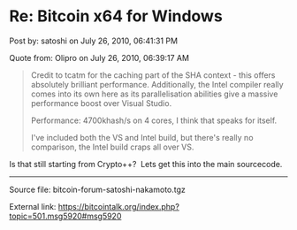 # Re: Bitcoin x64 for Windows

Post by: satoshi on July 26, 2010, 06:41:31 PM

Quote from: Olipro on July 26, 2010, 06:39:17 AM

> Credit to tcatm for the caching part of the SHA context - this offers absolutely brilliant performance. Additionally, the Intel compiler really comes into its own here as its parallelisation abilities give a massive performance boost over Visual Studio.
>
> Performance: 4700khash/s on 4 cores, I think that speaks for itself.
>
> I've included both the VS and Intel build, but there's really no comparison, the Intel build craps all over VS.

Is that still starting from Crypto++? &nbsp;Lets get this into the main sourcecode.

---

Source file: bitcoin-forum-satoshi-nakamoto.tgz

External link: https://bitcointalk.org/index.php?topic=501.msg5920#msg5920
